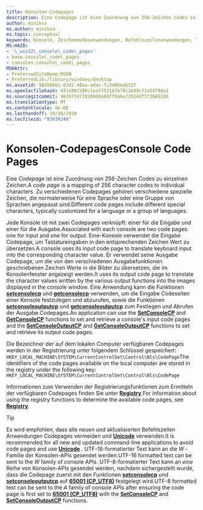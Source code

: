 ```yaml
---
title: Konsolen-Codepages
description: Eine Codepage ist eine Zuordnung von 256-Zeichen Codes zu einzelnen Zeichen. Zu verschiedenen Codepages gehören verschiedene spezielle Zeichen, die normalerweise für eine Sprache oder eine Gruppe von Sprachen angepasst sind.
author: miniksa
ms.author: miniksa
ms.topic: conceptual
keywords: Konsole, Zeichenmodusanwendungen, Befehlszeilenanwendungen, Terminalanwendungen, Konsolen-API
MS-HAID:
- '\_win32\_console\_code\_pages'
- base.console\_code\_pages
- consoles.console\_code\_pages
MSHAttr:
- PreferredSiteName:MSDN
- PreferredLib:/library/windows/desktop
ms.assetid: 98d56bb1-83d2-40aa-adac-fc2e8beab337
ms.openlocfilehash: 931e882306c1aaff521b7b78c2b99cf1a5479da1
ms.sourcegitcommit: 463975e71920908a6bff9a6a7291ddf3736652d5
ms.translationtype: MT
ms.contentlocale: de-DE
ms.lasthandoff: 10/30/2020
ms.locfileid: "93039248"
---
```

# <a name="console-code-pages"></a><span data-ttu-id="01455-105">Konsolen-Codepages</span><span class="sxs-lookup"><span data-stu-id="01455-105">Console Code Pages</span></span>

<span data-ttu-id="01455-106">Eine *Codepage* ist eine Zuordnung von 256-Zeichen Codes zu einzelnen Zeichen.</span><span class="sxs-lookup"><span data-stu-id="01455-106">A *code page* is a mapping of 256 character codes to individual characters.</span></span> <span data-ttu-id="01455-107">Zu verschiedenen Codepages gehören verschiedene spezielle Zeichen, die normalerweise für eine Sprache oder eine Gruppe von Sprachen angepasst sind.</span><span class="sxs-lookup"><span data-stu-id="01455-107">Different code pages include different special characters, typically customized for a language or a group of languages.</span></span>

<span data-ttu-id="01455-108">Jede Konsole ist mit zwei Codepages verknüpft: einer für die Eingabe und einer für die Ausgabe.</span><span class="sxs-lookup"><span data-stu-id="01455-108">Associated with each console are two code pages: one for input and one for output.</span></span> <span data-ttu-id="01455-109">Eine-Konsole verwendet die Eingabe Codepage, um Tastatureingaben in den entsprechenden Zeichen Wert zu übersetzen.</span><span class="sxs-lookup"><span data-stu-id="01455-109">A console uses its input code page to translate keyboard input into the corresponding character value.</span></span> <span data-ttu-id="01455-110">Er verwendet seine Ausgabe Codepage, um die von den verschiedenen Ausgabefunktionen geschriebenen Zeichen Werte in die Bilder zu übersetzen, die im Konsolenfenster angezeigt werden.</span><span class="sxs-lookup"><span data-stu-id="01455-110">It uses its output code page to translate the character values written by the various output functions into the images displayed in the console window.</span></span> <span data-ttu-id="01455-111">Eine Anwendung kann die Funktionen [**setconsolecp**](setconsolecp.md) und [**getconsolecp**](getconsolecp.md) verwenden, um die Eingabe Codeseiten einer Konsole festzulegen und abzurufen, sowie die Funktionen [**setconsoleoutputcp**](setconsoleoutputcp.md) und [**getconsoleoutputcp**](getconsoleoutputcp.md) zum Festlegen und Abrufen der Ausgabe Codepages.</span><span class="sxs-lookup"><span data-stu-id="01455-111">An application can use the [**SetConsoleCP**](setconsolecp.md) and [**GetConsoleCP**](getconsolecp.md) functions to set and retrieve a console's input code pages and the [**SetConsoleOutputCP**](setconsoleoutputcp.md) and [**GetConsoleOutputCP**](getconsoleoutputcp.md) functions to set and retrieve its output code pages.</span></span>

<span data-ttu-id="01455-112">Die Bezeichner der auf dem lokalen Computer verfügbaren Codepages werden in der Registrierung unter folgendem Schlüssel gespeichert: `HKEY_LOCAL_MACHINE\SYSTEM\CurrentControlSet\Control\Nls\CodePage`</span><span class="sxs-lookup"><span data-stu-id="01455-112">The identifiers of the code pages available on the local computer are stored in the registry under the following key: `HKEY_LOCAL_MACHINE\SYSTEM\CurrentControlSet\Control\Nls\CodePage`</span></span>

<span data-ttu-id="01455-113">Informationen zum Verwenden der Registrierungsfunktionen zum Ermitteln der verfügbaren Codepages finden Sie unter [**Registry**](https://msdn.microsoft.com/library/windows/desktop/ms724871).</span><span class="sxs-lookup"><span data-stu-id="01455-113">For information about using the registry functions to determine the available code pages, see [**Registry**](https://msdn.microsoft.com/library/windows/desktop/ms724871).</span></span>

> [!TIP]
> <span data-ttu-id="01455-114">Es wird empfohlen, dass alle neuen und aktualisierten Befehlszeilen Anwendungen Codepages vermeiden und **[Unicode](https://docs.microsoft.com/windows/win32/intl/unicode)** verwenden.</span><span class="sxs-lookup"><span data-stu-id="01455-114">It is recommended for all new and updated command-line applications to avoid code pages and use **[Unicode](https://docs.microsoft.com/windows/win32/intl/unicode)** .</span></span> <span data-ttu-id="01455-115">UTF-16-formatierter Text kann an die *W* -Familie der Konsolen-APIs gesendet werden.</span><span class="sxs-lookup"><span data-stu-id="01455-115">UTF-16 formatted text can be sent to the *W* family of console APIs.</span></span> <span data-ttu-id="01455-116">UTF-8-formatierter Text kann an *eine* Reihe von Konsolen-APIs gesendet werden, nachdem sichergestellt wurde, dass die Codepage zuerst mit den Funktionen [**setconsolecp**](setconsolecp.md) und [**setconsoleoutputcp**](setconsoleoutputcp.md) auf **[65001 (CP_UTF8)](https://docs.microsoft.com/windows/win32/intl/code-page-identifiers)** festgelegt wird.</span><span class="sxs-lookup"><span data-stu-id="01455-116">UTF-8 formatted text can be sent to the *A* family of console APIs after ensuring the code page is first set to **[65001 (CP_UTF8)](https://docs.microsoft.com/windows/win32/intl/code-page-identifiers)** with the [**SetConsoleCP**](setconsolecp.md) and [**SetConsoleOutputCP**](setconsoleoutputcp.md) functions.</span></span>
